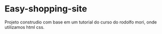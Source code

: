 # Easy-shopping-site
Projeto construdio com base em um tutorial do curso do rodolfo mori, onde utilizamos html css.

